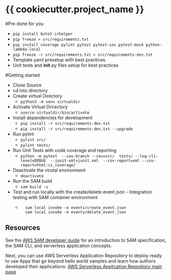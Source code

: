 # {{ cookiecutter.project_name }}

  #Pre done for you
  * `pip install boto3 crhelper`
  * `pip freeze > src/requirements.txt`
  * `pip install coverage pylint pytest pytest-cov pytest-mock python-lambda-local`
  * `pip freeze -r src/requirements.txt > src/requirements-dev.txt `
  * Template yaml presetup with best practices.
  * Unit tests and __init__.py files setup for best practices

  #Getting started

  * Clone Source
  * cd into directory
  * Create virtual Directory
    * `python3 -m venv virtualdir`
  * Activate Virtual Drirectory
    * `source virtualdir/bin/activate`
  * Install dependencies for development
    * `pip install -r src/requirements-dev.txt`
    * `pip install -r src/requirements-dev.txt --upgrade`
  * Run pylint
    * `pylint src/`
    * `pylint tests/`
  * Run Unit Tests with code coverage and reporting
    * `python -m pytest  --cov-branch --cov=src/  tests/ --log-cli-level=DEBUG  --junit-xml=junit.xml  --cov-report=xml --cov-report=html:ci_coverage/`
  * Deactivate the virutal environment
    * `deactivate`
  * Run the SAM build
    * `sam build -u`
  * Test and run locally with the create/delete event json - Integration testing with SAM container environment
    * ```
        sam local invoke -e events/create_event.json
        sam local invoke -e events/delete_event.json
      ```
    

## Resources

See the [AWS SAM developer guide](https://docs.aws.amazon.com/serverless-application-model/latest/developerguide/what-is-sam.html) for an introduction to SAM specification, the SAM CLI, and serverless application concepts.

Next, you can use AWS Serverless Application Repository to deploy ready to use Apps that go beyond hello world samples and learn how authors developed their applications: [AWS Serverless Application Repository main page](https://aws.amazon.com/serverless/serverlessrepo/)
